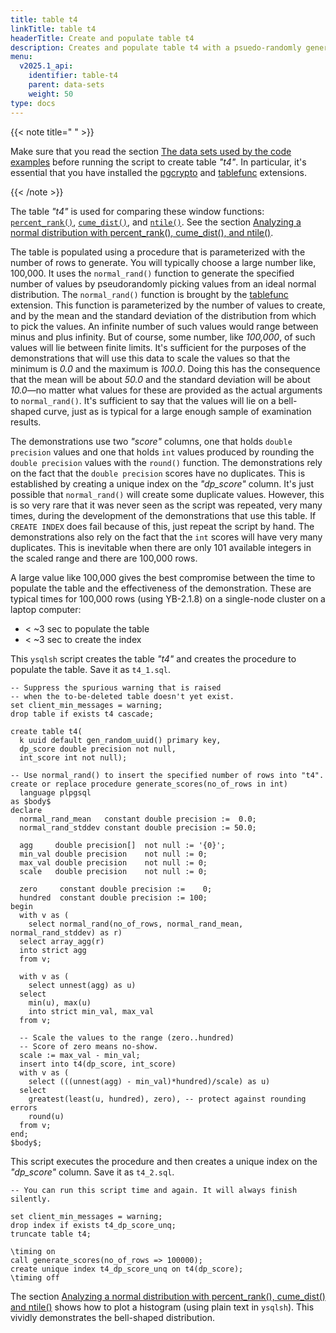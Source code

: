 ```yaml
---
title: table t4
linkTitle: table t4
headerTitle: Create and populate table t4
description: Creates and populate table t4 with a psuedo-randomly generated approximate normal distrubution that allows the comparison of the YSQL percent_rank(), cume_dist(), and ntile() window functions.
menu:
  v2025.1_api:
    identifier: table-t4
    parent: data-sets
    weight: 50
type: docs
---
```


{{< note title=" " >}}

Make sure that you read the section [The data sets used by the code examples](../../data-sets/) before running the script to create table _"t4"_. In particular, it's essential that you have installed the [pgcrypto](../../../../../../../explore/ysql-language-features/pg-extensions/extension-pgcrypto) and [tablefunc](../../../../../../../explore/ysql-language-features/pg-extensions/extension-tablefunc) extensions.

{{< /note >}}

The table _"t4"_ is used for comparing these window functions:
[`percent_rank()`](../../percent-rank-cume-dist-ntile/#percent-rank),
[`cume_dist()`](../../percent-rank-cume-dist-ntile/#cume-dist),
and [`ntile()`](../../percent-rank-cume-dist-ntile/#ntile).
See the section [Analyzing a normal distribution with percent_rank(), cume_dist(), and ntile()](../../../analyzing-a-normal-distribution/).

The table is populated using a procedure that is parameterized with the number of rows to generate. You will typically choose a large number like, 100,000. It uses the `normal_rand()` function to generate the specified number of  values by pseudorandomly picking values from an ideal normal distribution. The  `normal_rand()` function is brought by the [tablefunc](../../../../../../../explore/ysql-language-features/pg-extensions/extension-tablefunc) extension. This function is parameterized by the number of values to create, and by the mean and the standard deviation of the distribution from which to pick the values. An infinite number of such values would range between minus and plus infinity. But of course, some number, like _100,000_, of such values will lie between finite limits. It's sufficient for the purposes of the demonstrations that will use this data to scale the values so that the minimum is _0.0_ and the maximum is _100.0_. Doing this has the consequence that the mean will be about _50.0_ and the standard deviation will be about _10.0_—no matter what values for these are provided as the actual arguments to `normal_rand()`. It's sufficient to say that the values will lie on a bell-shaped curve, just as is typical for a large enough sample of examination results.

The demonstrations use two _"score"_ columns, one that holds `double precision` values and one that holds `int` values produced by rounding the `double precision` values with the `round()` function. The demonstrations rely on the fact that the `double precision` scores have no duplicates. This is established by creating a unique index on the _"dp_score"_ column. It's just possible that `normal_rand()` will create some duplicate values. However, this is so very rare that it was never seen as the script was repeated, very many times, during the development of the demonstrations that use this table. If `CREATE INDEX` does fail because of this, just repeat the script by hand. The demonstrations also rely on the fact that the `int` scores will have very many duplicates. This is inevitable when there are only 101 available integers in the scaled range and there are 100,000 rows.

A large value like 100,000 gives the best compromise between the time to populate the table and the effectiveness of the demonstration. These are typical times for 100,000 rows (using YB-2.1.8) on a single-node cluster on a laptop computer:
-   < ~3 sec to populate the table
-   < ~3 sec to create the index

This `ysqlsh` script creates the table _"t4"_ and creates the procedure to populate the table.
Save it as `t4_1.sql`.

```plpgsql
-- Suppress the spurious warning that is raised
-- when the to-be-deleted table doesn't yet exist.
set client_min_messages = warning;
drop table if exists t4 cascade;

create table t4(
  k uuid default gen_random_uuid() primary key,
  dp_score double precision not null,
  int_score int not null);

-- Use normal_rand() to insert the specified number of rows into "t4".
create or replace procedure generate_scores(no_of_rows in int)
  language plpgsql
as $body$
declare
  normal_rand_mean   constant double precision :=  0.0;
  normal_rand_stddev constant double precision := 50.0;

  agg     double precision[]  not null := '{0}';
  min_val double precision    not null := 0;
  max_val double precision    not null := 0;
  scale   double precision    not null := 0;

  zero     constant double precision :=    0;
  hundred  constant double precision := 100;
begin
  with v as (
    select normal_rand(no_of_rows, normal_rand_mean, normal_rand_stddev) as r)
  select array_agg(r)
  into strict agg
  from v;

  with v as (
    select unnest(agg) as u)
  select
    min(u), max(u)
    into strict min_val, max_val
  from v;

  -- Scale the values to the range (zero..hundred)
  -- Score of zero means no-show.
  scale := max_val - min_val;
  insert into t4(dp_score, int_score)
  with v as (
    select (((unnest(agg) - min_val)*hundred)/scale) as u)
  select
    greatest(least(u, hundred), zero), -- protect against rounding errors
    round(u)
  from v;
end;
$body$;
```

This script executes the procedure and then creates a unique index on the _"dp_score"_ column. Save it as `t4_2.sql`.

```plpgsql
-- You can run this script time and again. It will always finish silently.

set client_min_messages = warning;
drop index if exists t4_dp_score_unq;
truncate table t4;

\timing on
call generate_scores(no_of_rows => 100000);
create unique index t4_dp_score_unq on t4(dp_score);
\timing off
```
The section [Analyzing a normal distribution with percent_rank(), cume_dist() and ntile()](../../../analyzing-a-normal-distribution/) shows how to plot a histogram (using plain text in `ysqlsh`). This vividly demonstrates the bell-shaped distribution.
